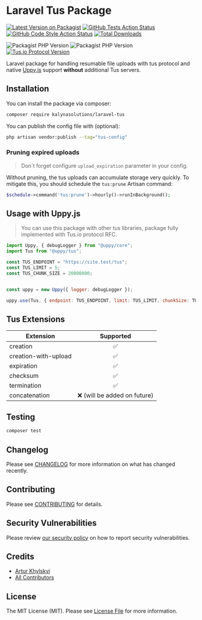 # Laravel Tus Package

[![Latest Version on Packagist](https://img.shields.io/packagist/v/kalynasolutions/laravel-tus.svg?style=flat-square)](https://packagist.org/packages/kalynasolutions/laravel-tus)
[![GitHub Tests Action Status](https://img.shields.io/github/actions/workflow/status/kalynasolutions/laravel-tus/run-tests.yml?branch=main&label=tests&style=flat-square)](https://github.com/kalynasolutions/laravel-tus/actions?query=workflow%3Arun-tests+branch%3Amain)
[![GitHub Code Style Action Status](https://img.shields.io/github/actions/workflow/status/kalynasolutions/laravel-tus/fix-php-code-style-issues.yml?branch=main&label=code%20style&style=flat-square)](https://github.com/kalynasolutions/laravel-tus/actions?query=workflow%3A"Fix+PHP+code+style+issues"+branch%3Amain)
[![Total Downloads](https://img.shields.io/packagist/dt/kalynasolutions/laravel-tus.svg?style=flat-square)](https://packagist.org/packages/kalynasolutions/laravel-tus)

![Packagist PHP Version](https://img.shields.io/packagist/dependency-v/kalynasolutions/laravel-tus/php?style=flat-square)
![Packagist PHP Version](https://img.shields.io/packagist/dependency-v/kalynasolutions/laravel-tus/illuminate/contracts?color=%23F05340&label=laravel&style=flat-square)
[![Tus.io Protocol Version](https://img.shields.io/badge/tus.io_protocol-1.0.0-brightgreen?style=flat-square)](https://tus.io/protocols/resumable-upload.html)

Laravel package for handling resumable file uploads with tus protocol and native [Uppy.js](https://uppy.io) support **without** additional Tus servers.

## Installation

You can install the package via composer:

```bash
composer require kalynasolutions/laravel-tus
```

You can publish the config file with (optional):

```bash
php artisan vendor:publish --tag="tus-config"
```

### Pruning expired uploads

> Don\`t forget configure `upload_expiration` parameter in your config.

Without pruning, the tus uploads can accumulate storage very quickly. To mitigate this, you should schedule the `tus:prune` Artisan command:

```php
$schedule->command('tus:prune')->hourly()->runInBackground();
```

## Usage with Uppy.js

> You can use this package with other tus libraries, package fully implemented with Tus.io protocol RFC.

```js
import Uppy, { debugLogger } from "@uppy/core";
import Tus from "@uppy/tus";

const TUS_ENDPOINT = "https://site.test/tus";
const TUS_LIMIT = 5;
const TUS_CHUNK_SIZE = 20000000;


const uppy = new Uppy({ logger: debugLogger });

uppy.use(Tus, { endpoint: TUS_ENDPOINT, limit: TUS_LIMIT, chunkSize: TUS_CHUNK_SIZE })
```

## Tus Extensions

| Extension            |          Supported          |
|----------------------|:---------------------------:|
| creation             |              ✅              |
| creation-with-upload |              ✅              |
| expiration           |              ✅              |
| checksum             |              ✅              |
| termination          |              ✅              |
| concatenation        | ❌ (will be added on future) |

## Testing

```bash
composer test
```

## Changelog

Please see [CHANGELOG](CHANGELOG.md) for more information on what has changed recently.

## Contributing

Please see [CONTRIBUTING](CONTRIBUTING.md) for details.

## Security Vulnerabilities

Please review [our security policy](../../security/policy) on how to report security vulnerabilities.

## Credits

- [Artur Khylskyi](https://github.com/arthurpatriot)
- [All Contributors](../../contributors)

## License

The MIT License (MIT). Please see [License File](LICENSE.md) for more information.
